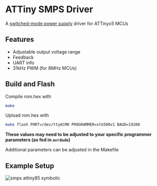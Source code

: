 # ATTiny SMPS Driver

A [switched-mode power supply](https://en.wikipedia.org/wiki/Switched-mode_power_supply) driver for ATTinyx5 MCUs

## Features

- Adjustable output voltage range
- Feedback
- UART info
- 31kHz PWM (for 8MHz MCUs)

## Build and Flash

Compile rom.hex with
```sh
make
```

Upload rom.hex with
```sh
make flash PORT=/dev/ttyACM0 PROGRAMMER=stk500v1 BAUD=19200
```

__These values may need to be adjusted to your specific programmer parameters (as fed in ```avrdude```)__


Additional parameters can be adjusted in the Makefile


## Example Setup

![smps attiny85 symbolic](doc/smps_attiny85_symbolic.png)
